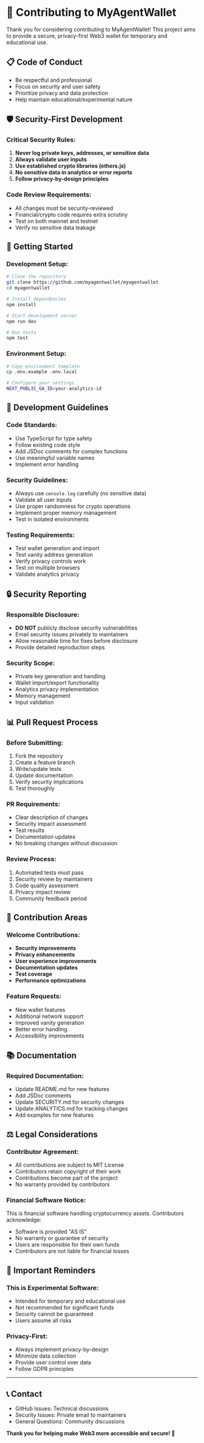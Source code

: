 # 🤝 Contributing to MyAgentWallet

Thank you for considering contributing to MyAgentWallet! This project aims to provide a secure, privacy-first Web3 wallet for temporary and educational use.

## 📋 **Code of Conduct**

- Be respectful and professional
- Focus on security and user safety
- Prioritize privacy and data protection
- Help maintain educational/experimental nature

## 🛡️ **Security-First Development**

### **Critical Security Rules:**
1. **Never log private keys, addresses, or sensitive data**
2. **Always validate user inputs**
3. **Use established crypto libraries (ethers.js)**
4. **No sensitive data in analytics or error reports**
5. **Follow privacy-by-design principles**

### **Code Review Requirements:**
- All changes must be security-reviewed
- Financial/crypto code requires extra scrutiny
- Test on both mainnet and testnet
- Verify no sensitive data leakage

## 🚀 **Getting Started**

### **Development Setup:**
```bash
# Clone the repository
git clone https://github.com/myagentwallet/myagentwallet
cd myagentwallet

# Install dependencies
npm install

# Start development server
npm run dev

# Run tests
npm test
```

### **Environment Setup:**
```bash
# Copy environment template
cp .env.example .env.local

# Configure your settings
NEXT_PUBLIC_GA_ID=your-analytics-id
```

## 📝 **Development Guidelines**

### **Code Standards:**
- Use TypeScript for type safety
- Follow existing code style
- Add JSDoc comments for complex functions
- Use meaningful variable names
- Implement error handling

### **Security Guidelines:**
- Always use `console.log` carefully (no sensitive data)
- Validate all user inputs
- Use proper randomness for crypto operations
- Implement proper memory management
- Test in isolated environments

### **Testing Requirements:**
- Test wallet generation and import
- Test vanity address generation
- Verify privacy controls work
- Test on multiple browsers
- Validate analytics privacy

## 🔒 **Security Reporting**

### **Responsible Disclosure:**
- **DO NOT** publicly disclose security vulnerabilities
- Email security issues privately to maintainers
- Allow reasonable time for fixes before disclosure
- Provide detailed reproduction steps

### **Security Scope:**
- Private key generation and handling
- Wallet import/export functionality
- Analytics privacy implementation
- Memory management
- Input validation

## 📊 **Pull Request Process**

### **Before Submitting:**
1. Fork the repository
2. Create a feature branch
3. Write/update tests
4. Update documentation
5. Verify security implications
6. Test thoroughly

### **PR Requirements:**
- Clear description of changes
- Security impact assessment
- Test results
- Documentation updates
- No breaking changes without discussion

### **Review Process:**
1. Automated tests must pass
2. Security review by maintainers
3. Code quality assessment
4. Privacy impact review
5. Community feedback period

## 🎯 **Contribution Areas**

### **Welcome Contributions:**
- **Security improvements**
- **Privacy enhancements** 
- **User experience improvements**
- **Documentation updates**
- **Test coverage**
- **Performance optimizations**

### **Feature Requests:**
- New wallet features
- Additional network support
- Improved vanity generation
- Better error handling
- Accessibility improvements

## 📚 **Documentation**

### **Required Documentation:**
- Update README.md for new features
- Add JSDoc comments
- Update SECURITY.md for security changes
- Update ANALYTICS.md for tracking changes
- Add examples for new features

## ⚖️ **Legal Considerations**

### **Contributor Agreement:**
- All contributions are subject to MIT License
- Contributors retain copyright of their work
- Contributions become part of the project
- No warranty provided by contributors

### **Financial Software Notice:**
This is financial software handling cryptocurrency assets. Contributors acknowledge:
- Software is provided "AS IS"
- No warranty or guarantee of security
- Users are responsible for their own funds
- Contributors are not liable for financial losses

## 🚨 **Important Reminders**

### **This is Experimental Software:**
- Intended for temporary and educational use
- Not recommended for significant funds
- Security cannot be guaranteed
- Users assume all risks

### **Privacy-First:**
- Always implement privacy-by-design
- Minimize data collection
- Provide user control over data
- Follow GDPR principles

---

## 📞 **Contact**

- GitHub Issues: Technical discussions
- Security Issues: Private email to maintainers
- General Questions: Community discussions

**Thank you for helping make Web3 more accessible and secure! 🚀**